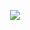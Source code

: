 <p align="center">
<img src="https://user-images.githubusercontent.com/2666735/46907416-93407180-cf44-11e8-89aa-78f050ac1480.png">
</p>
